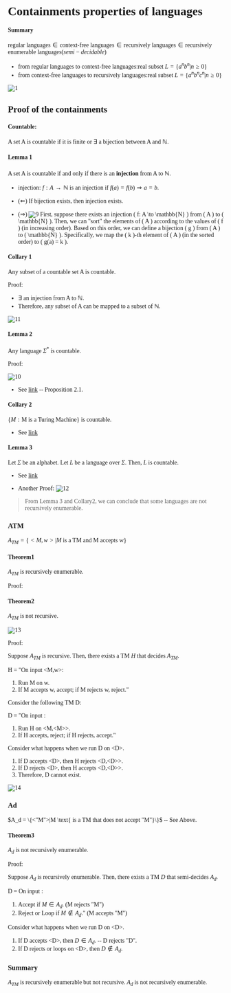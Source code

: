 <font face = "Times New Roman">

# Containments properties of languages

#### Summary

$\text{regular languages}\in \text{context-free languages} \in \text{recursively languages} \in \text{recursively enumerable languages}(semi-decidable)$

* from regular languages to context-free languages:real subset
  $L = \{a^nb^n|n\geq 0\}$
* from context-free languages to recursively languages:real subset
  $L = \{a^nb^nc^n|n\geq 0\}$

![1](1.png)

## Proof of the containments

#### Countable:

A set A is countable if it is finite or $\exists$ a bijection between A and $\mathbb{N}$.

#### Lemma 1

A set A is countable if and only if there is an **injection** from A to $\mathbb{N}$. 

* injection: $f:A \rightarrow \mathbb{N}$ is an injection if $f(a) = f(b) \Rightarrow a = b$.

* ($\Leftarrow$)  If bijection exists, then injection exists.
* ($\Rightarrow$)  ![9](9.png)
  First, suppose there exists an injection \( f: A \to \mathbb{N} \) from \( A \) to \( \mathbb{N} \). 
  Then, we can "sort" the elements of \( A \) according to the values of \( f \) (in increasing order). 
  Based on this order, we can define a bijection \( g \) from \( A \) to \( \mathbb{N} \). Specifically, we map the \( k \)-th element of \( A \) (in the sorted order) to \( g(a) = k \).

#### Collary 1

Any subset of a countable set A is countable.

Proof:

* $\exists$ an injection from A to $\mathbb{N}$.
* Therefore, any subset of A can be mapped to a subset of $\mathbb{N}$. 

![11](11.png)

#### Lemma 2

Any language $\Sigma^*$ is countable.

Proof:

![10](10.png)

* See [link](https://cs.uwaterloo.ca/~watrous/ToC-notes/ToC-notes.02.pdf#page=1.59) -- Proposition 2.1.

#### Collary 2

$\{M: \text{M is a Turing Machine}\}$ is countable.

* See [link](https://cs.stackexchange.com/questions/10780/why-is-this-true-there-are-countably-many-turing-machines)


#### Lemma 3

Let $\Sigma$ be an alphabet. Let $L$ be a language over $\Sigma$. Then, $L$ is countable.

* See [link](https://cs.stackexchange.com/questions/10780/why-is-this-true-there-are-countably-many-turing-machines)

* Another Proof: ![12](12.png)
  

> From Lemma 3 and Collary2, we can conclude that some languages are not recursively enumerable.


### ATM

$A_{TM} = \{<M,w>|M \text{ is a TM and M accepts w}\}$


#### Theorem1
$A_{TM}$ is recursively enumerable.

Proof:


#### Theorem2

$A_{TM}$ is not recursive.

![13](13.png)

Proof:

Suppose $A_{TM}$ is recursive. Then, there exists a TM $H$ that decides $A_{TM}$.

H = "On input <M,w>:
1. Run M on w.
2. If M accepts w, accept; if M rejects w, reject."

Consider the following TM D:

D = "On input <M>:
1. Run H on <M,\<M\>>.
2. If H accepts, reject; if H rejects, accept."

Consider what happens when we run D on \<D\>.

1. If D accepts \<D\>, then H rejects <D,\<D\>>.
2. If D rejects \<D\>, then H accepts <D,\<D\>>.
3. Therefore, D cannot exist.

![14](14.png)

### Ad

$A_d = \{<"M">|M \text{ is a TM that does not accept "M"}\}$ -- See Above.

#### Theorem3

$A_d$ is not recursively enumerable.

Proof:

Suppose $A_d$ is recursively enumerable. Then, there exists a TM $D$ that semi-decides $A_d$.

D = On input <M>:
1. Accept if $M \in A_d$. (M rejects "M")
2. Reject or Loop if $M \notin A_d$." (M accepts "M")

Consider what happens when we run D on \<D\>.

1. If D accepts \<D\>, then $D \in A_d$. -- D rejects "D".
2. If D rejects or loops on \<D\>, then $D \notin A_d$. 


### Summary

$A_{TM}$ is recursively enumerable but not recursive.
$A_d$ is not recursively enumerable.



</font>